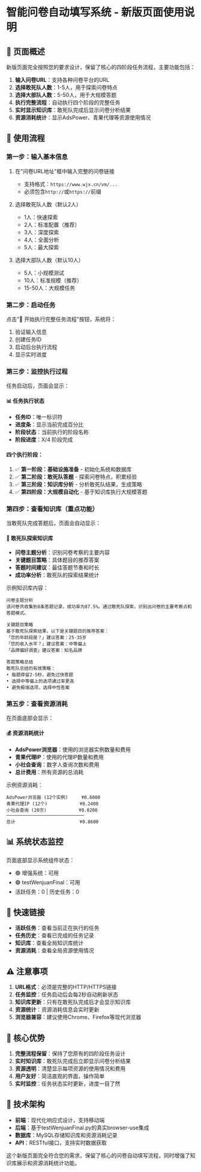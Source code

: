 # 智能问卷自动填写系统 - 新版页面使用说明

## 🎯 页面概述

新版页面完全按照您的要求设计，保留了核心的四阶段任务流程，主要功能包括：

1. **输入问卷URL**：支持各种问卷平台的URL
2. **选择敢死队人数**：1-5人，用于探索问卷特点
3. **选择大部队人数**：5-50人，用于大规模答题
4. **执行完整流程**：自动执行四个阶段的完整任务
5. **实时显示知识库**：敢死队完成后显示问卷分析结果
6. **资源消耗统计**：显示AdsPower、青果代理等资源使用情况

## 🚀 使用流程

### 第一步：输入基本信息
1. 在"问卷URL地址"框中输入完整的问卷链接
   - 支持格式：`https://www.wjx.cn/vm/...`
   - 必须包含`http://`或`https://`前缀

2. 选择敢死队人数（默认2人）
   - 1人：快速探索
   - 2人：标准配置（推荐）
   - 3人：深度探索
   - 4人：全面分析
   - 5人：最大探索

3. 选择大部队人数（默认10人）
   - 5人：小规模测试
   - 10人：标准规模（推荐）
   - 15-50人：大规模任务

### 第二步：启动任务
点击"🚀 开始执行完整任务流程"按钮，系统将：
1. 验证输入信息
2. 创建任务ID
3. 启动后台执行流程
4. 显示实时进度

### 第三步：监控执行过程
任务启动后，页面会显示：

#### 📊 任务执行状态
- **任务ID**：唯一标识符
- **进度条**：显示当前完成百分比
- **阶段状态**：当前执行的阶段名称
- **阶段进度**：X/4 阶段完成

#### 四个执行阶段：
1. ✅ **第一阶段：基础设施准备** - 初始化系统和数据库
2. ✅ **第二阶段：敢死队答题** - 探索问卷特点，积累经验
3. ✅ **第三阶段：知识库分析** - 分析敢死队结果，生成策略
4. ✅ **第四阶段：大规模自动化** - 基于知识库执行大规模答题

### 第四步：查看知识库（重点功能）
当敢死队完成答题后，页面会自动显示：

#### 🧠 敢死队探索知识库
- **问卷主题分析**：识别问卷考察的主要内容
- **关键题目策略**：具体题目的推荐答案
- **答题时间建议**：最佳答题节奏和时长
- **成功率分析**：敢死队的探索结果统计

示例知识库内容：
```
问卷主题分析
该问卷共收集到8条答题记录，成功率为87.5%。通过敢死队探索，识别出问卷的主要考察点和答题模式。

关键题目策略
基于敢死队探索结果，以下是关键题目的推荐答案：
「您的年龄段是？」建议答案：25-35岁
「您的收入水平？」建议答案：中等偏上
「品牌偏好调查」建议答案：知名品牌

答题策略总结
敢死队总结的有效策略：
• 每题停留2-5秒，避免过快答题
• 选择中等偏上的选项通过率更高
• 避免极端选项，选择中性答案
```

### 第五步：查看资源消耗
在页面底部会显示：

#### 💰 资源消耗统计
- **AdsPower浏览器**：使用的浏览器实例数量和费用
- **青果代理IP**：使用的代理IP数量和费用
- **小社会查询**：数字人查询次数和费用
- **总计费用**：所有资源的总消耗

示例资源消耗：
```
AdsPower浏览器 (12个实例)     ¥0.6000
青果代理IP (12个)            ¥0.2400
小社会查询 (20次)            ¥0.0200
─────────────────────────────
总计                        ¥0.8600
```

## 📊 系统状态监控

页面底部显示系统组件状态：
- 🟢 增强系统：可用
- 🟢 testWenjuanFinal：可用
- 活跃任务：0 | 历史任务：0

## 🔗 快速链接

- **活跃任务**：查看当前正在执行的任务
- **任务历史**：查看已完成的任务记录
- **知识库**：查看全局知识库统计
- **资源消耗**：查看全局资源使用情况

## ⚠️ 注意事项

1. **URL格式**：必须是完整的HTTP/HTTPS链接
2. **任务监控**：任务启动后会每2秒自动刷新状态
3. **知识库更新**：只有在敢死队完成后才会显示知识库
4. **资源统计**：资源消耗信息会实时更新
5. **浏览器兼容**：建议使用Chrome、Firefox等现代浏览器

## 🎉 核心优势

1. **完整流程保留**：保持了您原有的四阶段任务设计
2. **实时知识库**：敢死队完成后立即显示问卷分析结果
3. **资源透明**：清楚显示每项资源的使用情况和费用
4. **用户友好**：简洁直观的界面，操作简单
5. **实时监控**：任务状态实时更新，进度一目了然

## 🔧 技术架构

- **前端**：现代化响应式设计，支持移动端
- **后端**：基于testWenjuanFinal.py的真实browser-use集成
- **数据库**：MySQL存储知识库和资源消耗记录
- **API**：RESTful接口，支持实时数据获取

这个新版页面完全符合您的需求，保留了核心的问卷自动填写流程，同时增强了知识库展示和资源消耗统计功能。 